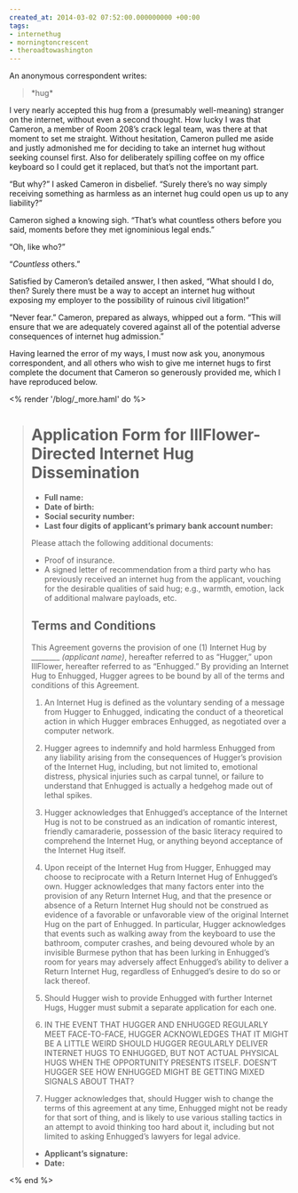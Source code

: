 ```yaml
---
created_at: 2014-03-02 07:52:00.000000000 +00:00
tags:
- internethug
- morningtoncrescent
- theroadtowashington
---
```


An anonymous correspondent writes:

> \*hug\*

I very nearly accepted this hug from a (presumably well-meaning)
stranger on the internet, without even a second thought. How lucky I was
that Cameron, a member of Room 208’s crack legal team, was there at that
moment to set me straight. Without hesitation, Cameron pulled me aside
and justly admonished me for deciding to take an internet hug without
seeking counsel first. Also for deliberately spilling coffee on my
office keyboard so I could get it replaced, but that’s not the important
part.

“But why?” I asked Cameron in disbelief. “Surely there’s no way simply
receiving something as harmless as an internet hug could open us up to
any liability?”

Cameron sighed a knowing sigh. “That’s what countless others before you
said, moments before they met ignominious legal ends.”

“Oh, like who?”

“*Countless* others.”

Satisfied by Cameron’s detailed answer, I then asked, “What should I do,
then? Surely there must be a way to accept an internet hug without
exposing my employer to the possibility of ruinous civil litigation!”

“Never fear.” Cameron, prepared as always, whipped out a form. “This
will ensure that we are adequately covered against all of the potential
adverse consequences of internet hug admission.”

Having learned the error of my ways, I must now ask you, anonymous
correspondent, and all others who wish to give me internet hugs to first
complete the document that Cameron so generously provided me, which I
have reproduced below.

<% render '/blog/_more.haml' do %>

> # Application Form for IllFlower-Directed Internet Hug Dissemination
>
> -   **Full name:**
> -   **Date of birth:**
> -   **Social security number:**
> -   **Last four digits of applicant’s primary bank account number:**
>
> Please attach the following additional documents:
>
> -   Proof of insurance.
> -   A signed letter of recommendation from a third party who has
>     previously received an internet hug from the applicant, vouching
>     for the desirable qualities of said hug; e.g., warmth, emotion,
>     lack of additional malware payloads, etc.
>
> ## Terms and Conditions
>
> This Agreement governs the provision of one (1) Internet Hug by
> \_\_\_\_\_\_\_\_ *(applicant name)*, hereafter referred to as
> “Hugger,” upon IllFlower, hereafter referred to as “Enhugged.” By
> providing an Internet Hug to Enhugged, Hugger agrees to be bound by
> all of the terms and conditions of this Agreement.
>
> 1.  An Internet Hug is defined as the voluntary sending of a message
>     from Hugger to Enhugged, indicating the conduct of a theoretical
>     action in which Hugger embraces Enhugged, as negotiated over a
>     computer network.
>
> 2.  Hugger agrees to indemnify and hold harmless Enhugged from any
>     liability arising from the consequences of Hugger’s provision of
>     the Internet Hug, including, but not limited to, emotional
>     distress, physical injuries such as carpal tunnel, or failure to
>     understand that Enhugged is actually a hedgehog made out of lethal
>     spikes.
>
> 3.  Hugger acknowledges that Enhugged’s acceptance of the Internet Hug
>     is not to be construed as an indication of romantic interest,
>     friendly camaraderie, possession of the basic literacy required to
>     comprehend the Internet Hug, or anything beyond acceptance of the
>     Internet Hug itself.
>
> 4.  Upon receipt of the Internet Hug from Hugger, Enhugged may choose
>     to reciprocate with a Return Internet Hug of Enhugged’s own.
>     Hugger acknowledges that many factors enter into the provision of
>     any Return Internet Hug, and that the presence or absence of a
>     Return Internet Hug should not be construed as evidence of a
>     favorable or unfavorable view of the original Internet Hug on the
>     part of Enhugged. In particular, Hugger acknowledges that events
>     such as walking away from the keyboard to use the bathroom,
>     computer crashes, and being devoured whole by an invisible Burmese
>     python that has been lurking in Enhugged’s room for years may
>     adversely affect Enhugged’s ability to deliver a Return Internet
>     Hug, regardless of Enhugged’s desire to do so or lack thereof.
>
> 5.  Should Hugger wish to provide Enhugged with further Internet Hugs,
>     Hugger must submit a separate application for each one.
>
> 6.  IN THE EVENT THAT HUGGER AND ENHUGGED REGULARLY MEET FACE-TO-FACE,
>     HUGGER ACKNOWLEDGES THAT IT MIGHT BE A LITTLE WEIRD SHOULD HUGGER
>     REGULARLY DELIVER INTERNET HUGS TO ENHUGGED, BUT NOT ACTUAL
>     PHYSICAL HUGS WHEN THE OPPORTUNITY PRESENTS ITSELF. DOESN’T HUGGER
>     SEE HOW ENHUGGED MIGHT BE GETTING MIXED SIGNALS ABOUT THAT?
>
> 7.  Hugger acknowledges that, should Hugger wish to change the terms
>     of this agreement at any time, Enhugged might not be ready for
>     that sort of thing, and is likely to use various stalling tactics
>     in an attempt to avoid thinking too hard about it, including but
>     not limited to asking Enhugged’s lawyers for legal advice.
>
> -   **Applicant’s signature:**
> -   **Date:**

<% end %>
